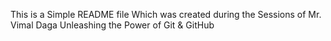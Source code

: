 This is a Simple README file 
Which was created during the Sessions of Mr. Vimal Daga
Unleashing the Power of Git & GitHub
